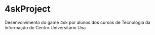 # 4skProject
Desenvolvimento do game 4sk por alunos dos cursos de Tecnologia da Informação do Centro Universitário Una
